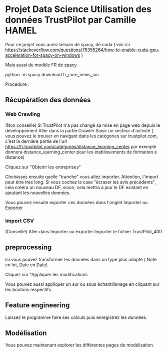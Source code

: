 # Projet Data Science Utilisation des données TrustPilot par Camille HAMEL

Pour ce projet vous aurez besoin de spacy, de cuda ( voir ici https://stackoverflow.com/questions/75355264/how-to-enable-cuda-gpu-acceleration-for-spacy-on-windows )

Mais aussi du modèle FR de spacy

python -m spacy download fr_core_news_sm


Procédure :

## Récupération des données

### Web Crawling

(Non conseillé)
Si TrustPilot n'a pas changé sa mise en page web depuis le développement
Aller dans la partie Crawler
Saisir un secteur d'activité ( vous pouvez le trouver en navigant dans les catégories sur trustpilot.com, c'est la dernière partie de l'url https://fr.trustpilot.com/categories/distance_learning_center par exemple donnera distance_learning_center pour les établissements de formation à distance)

Cliquez sur "Obtenir les entreprises"

Choisissez ensuite quelle "tranche" vous allez importer. Attention, l'import peut être très long.
Si vous cochez la case "écraser les avis précédents", cela crééra un nouveau DF, sinon, cela mettra à jour le DF existant en ajoutant les nouvelles données.

Vous pouvez ensuite exporter ces données dans l'onglet Importer ou Exporter

### Import CSV
(Conseillé)
Aller dans Importer ou exporter
Importer le fichier TrustPilot_400

## preprocessing
Ici vous pouvez transformer les données dans un type plus adapté ( Note en Int, Date en Date)

Cliquez sur "Appliquer les modifications

Vous pouvez aussi appliquer un sur ou sous échantillonage en cliquant sur les boutons respectifs.

## Feature engineering
Laissez le programme faire ses calculs puis enregistrez les données.

## Modélisation

Vous pouvez maintenant explorer les différentes pages de modélisation.